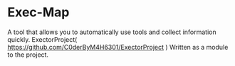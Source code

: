 # Exec-Map
A tool that allows you to automatically use tools and collect information quickly. ExectorProject( https://github.com/C0derByM4H6301/ExectorProject ) Written as a module to the project.
